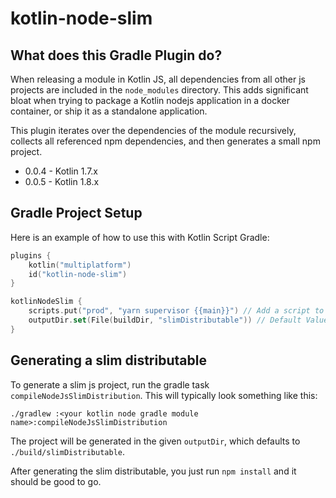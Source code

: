 # kotlin-node-slim

## What does this Gradle Plugin do?
When releasing a module in Kotlin JS, all dependencies from all other js projects are included in the `node_modules`
directory. This adds significant bloat when trying to package a Kotlin nodejs application in a docker container, or
ship it as a standalone application.

This plugin iterates over the dependencies of the module recursively, collects all referenced npm dependencies,
and then generates a small npm project.

* 0.0.4 - Kotlin 1.7.x
* 0.0.5 - Kotlin 1.8.x

## Gradle Project Setup
Here is an example of how to use this with Kotlin Script Gradle:
```Kotlin
plugins {
    kotlin("multiplatform")
    id("kotlin-node-slim")
}
```

```Kotlin
kotlinNodeSlim {
    scripts.put("prod", "yarn supervisor {{main}}") // Add a script to the package.json
    outputDir.set(File(buildDir, "slimDistributable")) // Default Value
}
```

## Generating a slim distributable
To generate a slim js project, run the gradle task `compileNodeJsSlimDistribution`. This will typically look something
like this:
```Shell
./gradlew :<your kotlin node gradle module name>:compileNodeJsSlimDistribution
```

The project will be generated in the given `outputDir`, which defaults to `./build/slimDistributable`.

After generating the slim distributable, you just run `npm install` and it should be good to go.
